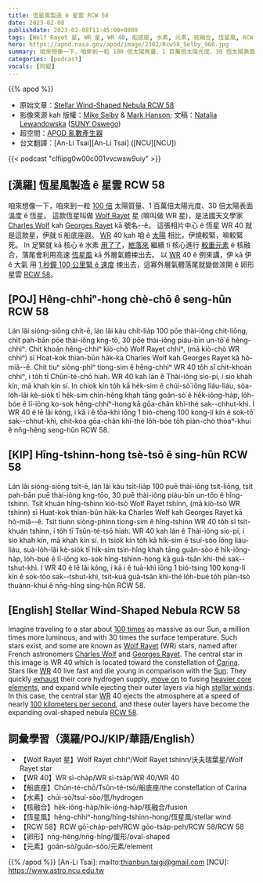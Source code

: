 ```yaml
---
title: 恆星風製造 ê 星雲 RCW 58
date: 2023-02-08
publishdate: 2023-02-08T11:45:00+0800
tags: [Wolf Rayet 星, WR 星, WR 40, 船底座, 水素, 元素, 核融合, 恆星風, RCW 58, 卵形]
hero: https://apod.nasa.gov/apod/image/2302/Rcw58_Selby_960.jpg
summary: 咱來想像一下，咱來到一粒 100 倍太陽質量、1 百萬倍太陽光度、30 倍太陽表面溫度 ê 恆星。這款恆星叫做 Wolf Rayet 星。
categories: [podcast]
vocals: [阿錕]
---
```


{{% apod %}}

- 原始文章：[Stellar Wind-Shaped Nebula RCW 58](https://apod.nasa.gov/apod/ap230208.html)
- 影像來源 kah 版權：[Mike Selby](https://www.facebook.com/masterdarksastro/) & [Mark Hanson](https://www.hansonastronomy.com/); 文稿：[Natalia Lewandowska](https://www.oswego.edu/physics/natalia-lewandowska) ([SUNY Oswego](https://www.oswego.edu/physics/))
- 超空間：[APOD 亂數產生器](https://apod.nasa.gov/apod/random_apod.html)
- 台文翻譯：[An-Li Tsai][An-Li Tsai] ([NCU][NCU])

{{< podcast "clfiipg0w00c001vvcwsw9uiy" >}}

## [漢羅] 恆星風製造 ê 星雲 RCW 58
咱來想像一下，咱來到一粒 [100 倍][100 times] 太陽質量、1 百萬倍太陽光度、30 倍太陽表面溫度 ê 恆星。
這款恆星叫做 [Wolf Rayet][Wolf Rayet] 星 (嘛叫做 WR 星)，是法國天文學家 [Charles Wolf][Charles Wolf] kah [Georges Rayet][Georges Rayet] kā 號名--ê。
這張相片中心 ê 恆星 WR 40 就是這款星，伊就 tī 船底座遐。
[WR][WR 1] 40 kah 咱 ê [太陽][Sun] 相比，伊燒較緊，嘛較緊死。
In 足緊就 kā 核心 ê 水素 [用了了][exhaust]，[紲落來][move on] 繼續 tī 核心進行 [較重元素][heavier core elements] ê 核融合，落尾會利用高速 [恆星風][stellar winds] kā 外層氣體捒出去。
以 [WR][WR 2] 40 ê 例來講，伊 kā 伊 ê 大氣 用 [1 秒鐘 100 公里緊 ê 速度][100 kilometers per second] 捒出去，這寡外層氣體落尾就變做湠開 ê 卵形星雲 [RCW 58][RCW 58]。

## [POJ] Hêng-chhiⁿ-hong chè-chō ê seng-hûn RCW 58
Lán lâi sióng-siōng chi̍t-ē, lán lâi kàu chi̍t-lia̍p 100 pōe thài-iông chit-liōng, chi̍t pah-bān pōe thài-iông kng-tō͘, 30 pōe thài-iông piáu-bīn un-tō͘ ê hêng-chhiⁿ.
Chit khoán hêng-chhiⁿ kiò-chò Wolf Rayet chhiⁿ, (mā kiò-chò WR chhiⁿ) sī Hoat-kok thian-bûn ha̍k-ka Charles Wolf kah Georges Rayet kā hō-miâ--ê.
Chit tiuⁿ siòng-phìⁿ tiong-sim ê hêng-chhiⁿ WR 40 to̍h sī chit-khoán chhiⁿ, i to̍h tī Chûn-té-chō hiah.
WR 40 kah lán ê Thài-iông sio-pí, i sio khah kín, mā khah kín sí.
In chiok kín to̍h kā he̍k-sim ê chúi-sò͘ iōng liáu-liáu, sòa-lo̍h-lâi kè-sio̍k tī he̍k-sim chìn-hêng khah tāng goân-sò͘ ê he̍k-iông-ha̍p, lo̍h-bóe ē lī-iōng ko-sok hêng-chhiⁿ-hong kā gōa-chân khì-thé sak--chhut-khì.
Í WR 40 ê lē lâi kóng, i kā i ê tōa-khì iōng 1 bió-cheng 100 kong-lí kín ê sok-tō͘ sak--chhut-khì, chit-kóa gōa-chân khì-thé lo̍h-bóe to̍h piàn-chò thòaⁿ-khui ê nn̄g-hêng seng-hûn RCW 58.


## [KIP] Hîng-tshinn-hong tsè-tsō ê sing-hûn RCW 58
Lán lâi sióng-siōng tsi̍t-ē, lán lâi kàu tsi̍t-lia̍p 100 puē thài-iông tsit-liōng, tsi̍t pah-bān puē thài-iông kng-tōo, 30 puē thài-iông piáu-bīn un-tōo ê hîng-tshinn.
Tsit khuán hîng-tshinn kiò-tsò Wolf Rayet tshinn, (mā kiò-tsò WR tshinn) sī Huat-kok thian-bûn ha̍k-ka Charles Wolf kah Georges Rayet kā hō-miâ--ê.
Tsit tiunn siòng-phìnn tiong-sim ê hîng-tshinn WR 40 to̍h sī tsit-khuán tshinn, i to̍h tī Tsûn-té-tsō hiah.
WR 40 kah lán ê Thài-iông sio-pí, i sio khah kín, mā khah kín sí.
In tsiok kín to̍h kā hi̍k-sim ê tsuí-sòo iōng liáu-liáu, suà-lo̍h-lâi kè-sio̍k tī hi̍k-sim tsìn-hîng khah tāng guân-sòo ê hi̍k-iông-ha̍p, lo̍h-bué ē lī-iōng ko-sok hîng-tshinn-hong kā guā-tsân khì-thé sak--tshut-khì.
Í WR 40 ê lē lâi kóng, i kā i ê tuā-khì iōng 1 bió-tsing 100 kong-lí kín ê sok-tōo sak--tshut-khì, tsit-kuá guā-tsân khì-thé lo̍h-bué to̍h piàn-tsò thuànn-khui ê nn̄g-hîng sing-hûn RCW 58.

## [English] Stellar Wind-Shaped Nebula RCW 58
Imagine traveling to a star about [100 times][100 times] as massive as our Sun, a million times more luminous, and with 30 times the surface temperature.
Such stars exist, and some are known as [Wolf Rayet][Wolf Rayet] (WR) stars, named after French astronomers [Charles Wolf][Charles Wolf] and [Georges Rayet][Georges Rayet].
The central star in this image is WR 40 which is located toward the constellation of [Carina][Carina].
Stars like [WR][WR 1] 40 live fast and die young in comparison with the [Sun][Sun].
They quickly [exhaust][exhaust] their core hydrogen supply, [move on][move on] to fusing [heavier core elements][heavier core elements], and expand while ejecting their outer layers via high [stellar winds][stellar winds].
In this case, the central star [WR][WR 2] 40 ejects the atmosphere at a speed of nearly [100 kilometers per second][100 kilometers per second], and these outer layers have become the expanding oval-shaped nebula [RCW 58][RCW 58].

## 詞彙學習（漢羅/POJ/KIP/華語/English）
- 【Wolf Rayet 星】Wolf Rayet chhiⁿ/Wolf Rayet tshinn/沃夫瑞葉星/Wolf Rayet star
- 【WR 40】WR sì-cha̍p/WR sì-tsa̍p/WR 40/WR 40
- 【船底座】Chûn-té-chō/Tsûn-té-tsō/船底座/the constellation of Carina
- 【水素】chúi-sò͘/tsuí-sòo/氫/hydrogen
- 【核融合】he̍k-iông-ha̍p/hi̍k-iông-ha̍p/核融合/fusion
- 【恆星風】hêng-chhiⁿ-hong/hîng-tshinn-hong/恆星風/stellar wind
- 【RCW 58】RCW gō͘-cha̍p-peh/RCW gōo-tsa̍p-peh/RCW 58/RCW 58
- 【卵形】nn̄g-hêng/nn̄g-hîng/蛋形/oval-shaped
- 【元素】goân-sò͘/guân-sòo/元素/element


{{% /apod %}}
[An-Li Tsai]: mailto:thianbun.taigi@gmail.com
[NCU]: https://www.astro.ncu.edu.tw

[copyright]: https://apod.nasa.gov/apod/fap/lib/about_apod.html#srapply
[License]: https://creativecommons.org/licenses/by/2.0/

[100 times]:https://youtu.be/REHJvW53G54
[Wolf Rayet]:https://en.wikipedia.org/wiki/Wolf%E2%80%93Rayet_star
[Charles Wolf]:https://en.wikipedia.org/wiki/Charles_Wolf_(astronomer)
[Georges Rayet]:https://en.wikipedia.org/wiki/Georges_Rayet
[Carina]:https://chandra.harvard.edu/photo/constellations/carina.html
[WR 1]:https://apod.nasa.gov/apod/ap211021.html
[Sun]:https://solarsystem.nasa.gov/solar-system/sun/in-depth/
[exhaust]:https://media.istockphoto.com/id/1286001342/photo/chinchilla-kitten-scottish-fold-longhair-white-kitten-sleeping-on-the-bar.jpg?s=612x612&w=0&k=20&c=13mY7SFuMTXrqcDJq8XQpD7C0wUIkQ0uGBwlsHBCf24=
[move on]:https://en.wikipedia.org/wiki/Stellar_evolution#Massive_stars
[heavier core elements]:http://apod.pl/htmltest/gifcity/msblues.html
[stellar winds]:https://esahubble.org/wordbank/stellar-wind/
[WR 2]:https://apod.nasa.gov/apod/ap200308.html
[100 kilometers per second]:https://astrodonimaging.com/gallery/rcw-58-ring-nebula-in-carina/
[RCW 58]:https://astrodrudis.com/rcw-58/

